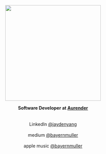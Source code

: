 <p align="center">
  <img src="joshua.gif" width="300" height="300"/>
</p>

<p align="center">
  <b>Software Developer at <a href="https://aurender.com">Aurender</a></b>
  <br>
  <br>
  <br>
  LinkedIn <a href="https://www.linkedin.com/in/jayden-yang-30790b299">@jaydenyang</a>
  <br>
  <br>
  medium <a href="https://medium.com/@bayernmuller">@bayernmuller</a>
  <br>
  <br>
  apple music <a href="https://music.apple.com/profile/BayernMuller">@bayernmuller</a>
</p>
